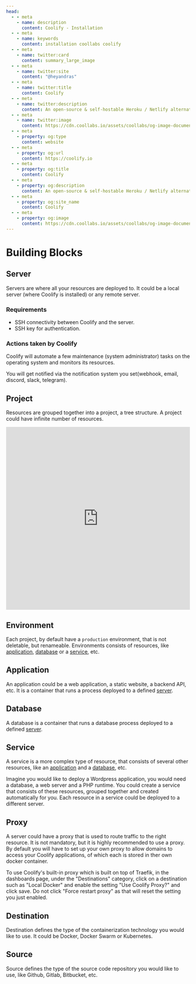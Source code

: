 ```yaml
---
head:
  - - meta
    - name: description
      content: Coolify - Installation
  - - meta
    - name: keywords
      content: installation coollabs coolify
  - - meta
    - name: twitter:card
      content: summary_large_image
  - - meta
    - name: twitter:site
      content: "@heyandras"
  - - meta
    - name: twitter:title
      content: Coolify
  - - meta
    - name: twitter:description
      content: An open-source & self-hostable Heroku / Netlify alternative.
  - - meta
    - name: twitter:image
      content: https://cdn.coollabs.io/assets/coollabs/og-image-documentation.png
  - - meta
    - property: og:type
      content: website
  - - meta
    - property: og:url
      content: https://coolify.io
  - - meta
    - property: og:title
      content: Coolify
  - - meta
    - property: og:description
      content: An open-source & self-hostable Heroku / Netlify alternative.
  - - meta
    - property: og:site_name
      content: Coolify
  - - meta
    - property: og:image
      content: https://cdn.coollabs.io/assets/coollabs/og-image-documentation.png
---
```


# Building Blocks

## Server

Servers are where all your resources are deployed to. It could be a local server (where Coolify is installed) or any remote server.

### Requirements

- SSH connectivity between Coolify and the server.
- SSH key for authentication.

### Actions taken by Coolify

Coolify will automate a few maintenance (system administrator) tasks on the operating system and monitors its resources.

You will get notified via the notification system you set(webhook, email, discord, slack, telegram).

## Project

Resources are grouped together into a project, a tree structure. A project could have infinite number of resources.

<iframe src="https://link.excalidraw.com/readonly/DDJvzrOunjuYdYGtBqF6" width="100%" height="500px" style="border: none;"></iframe>

## Environment

Each project, by default have a `production` environment, that is not deletable, but renameable.
Environments consists of resources, like [application](#application), [database](#database) or a [service](#service), etc.

## Application

An application could be a web application, a static website, a backend API, etc. It is a container that runs a process deployed to a defined [server](#server).

## Database

A database is a container that runs a database process deployed to a defined [server](#server).

## Service

A service is a more complex type of resource, that consists of several other resources, like an [application](#application) and a [database](#database), etc.

Imagine you would like to deploy a Wordpress application, you would need a database, a web server and a PHP runtime. You could create a service that consists of these resources, grouped together and created automatically for you. Each resource in a service could be deployed to a different server.

## Proxy
A server could have a proxy that is used to route traffic to the right resource. It is not mandatory, but it is highly recommended to use a proxy. By default you will have to set up your own proxy to allow domains to access your Coolify applications, of which each is stored in ther own docker container.

To use Coolify's built-in proxy which is built on top of Traefik, in the dashboards page, under the "Destinations" category, click on a destination such as "Local Docker" and enable the setting "Use Coolify Proxy?" and click save. Do not click "Force restart proxy" as that will reset the setting you just enabled.

## Destination
Destination defines the type of the containerization technology you would like to use. It could be Docker, Docker Swarm or Kubernetes.

## Source
Source defines the type of the source code repository you would like to use, like Github, Gitlab, Bitbucket, etc.

